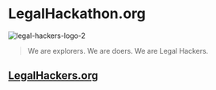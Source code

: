 # LegalHackathon.org

![legal-hackers-logo-2](https://user-images.githubusercontent.com/2357755/34464569-ed5707ca-ee39-11e7-8ee0-bd30ad495935.png)

> We are explorers. We are doers. We are Legal Hackers.

## [LegalHackers.org](http://legalhackers.org)
